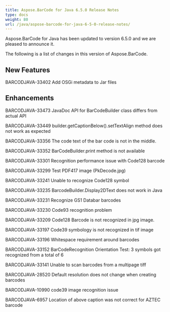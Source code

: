 ```yaml
---
title: Aspose.BarCode for Java 6.5.0 Release Notes
type: docs
weight: 80
url: /java/aspose-barcode-for-java-6-5-0-release-notes/
---
```


Aspose.BarCode for Java has been updated to version 6.5.0 and we are pleased to announce it.

The following is a list of changes in this version of Aspose.BarCode.
## **New Features**
BARCODJAVA-33402 Add OSGi metadata to Jar files
## **Enhancements**
BARCODJAVA-33473 JavaDoc API for BarCodeBuilder class differs from actual API

BARCODJAVA-33449 builder.getCaptionBelow().setTextAlign method does not work as expected

BARCODJAVA-33356 The code text of the bar code is not in the middle.

BARCODJAVA-33352 BarCodeBuilder.print method is not available

BARCODJAVA-33301 Recognition performance issue with Code128 barcode

BARCODJAVA-33299 Test PDF417 image (PkDecode.jpg)

BARCODJAVA-33241 Unable to recognize Code128 symbol

BARCODJAVA-33235 BarcodeBuilder.Display2DText does not work in Java

BARCODJAVA-33231 Recognize GS1 Databar barcodes

BARCODJAVA-33230 Code93 recognition problem

BARCODJAVA-33209 Code128 Barcode is not recognized in jpg image.

BARCODJAVA-33197 Code39 symbology is not recognized in tif image

BARCODJAVA-33196 Whitespace requirement around barcodes

BARCODJAVA-33152 BarCodeRecognition Orientation Test: 3 symbols got recognized from a total of 6

BARCODJAVA-33141 Unable to scan barcodes from a multipage tiff

BARCODJAVA-28520 Default resolution does not change when creating barcodes

BARCODJAVA-10990 code39 image recognition issue

BARCODJAVA-6957 Location of above caption was not correct for AZTEC barcode
